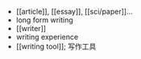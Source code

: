 - [[article]], [[essay]], [[sci/paper]]...
- long form writing
- [[writer]]
- writing experience
- [[writing tool]]; 写作工具
